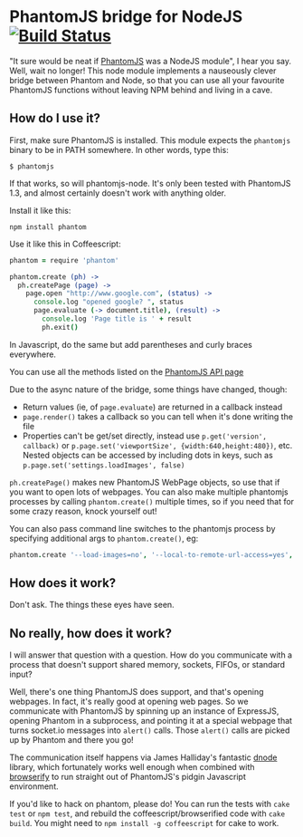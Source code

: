 # PhantomJS bridge for NodeJS [![Build Status](https://secure.travis-ci.org/endel/phantomjs-node.png)](http://travis-ci.org/endel/phantomjs-node)

"It sure would be neat if [PhantomJS](http://www.phantomjs.org/) was a NodeJS module", I hear you say. Well, wait no longer! This node module implements a nauseously clever bridge between Phantom and Node, so that you can use all your favourite PhantomJS functions without leaving NPM behind and living in a cave.

## How do I use it?

First, make sure PhantomJS is installed. This module expects the ```phantomjs``` binary to be in PATH somewhere. In other words, type this:

    $ phantomjs

If that works, so will phantomjs-node. It's only been tested with PhantomJS 1.3, and almost certainly doesn't work with anything older.

Install it like this:

    npm install phantom

Use it like this in Coffeescript:

```coffeescript
phantom = require 'phantom'

phantom.create (ph) ->
  ph.createPage (page) ->
    page.open "http://www.google.com", (status) ->
      console.log "opened google? ", status
      page.evaluate (-> document.title), (result) ->
        console.log 'Page title is ' + result
        ph.exit()
```

In Javascript, do the same but add parentheses and curly braces everywhere.

You can use all the methods listed on the [PhantomJS API page](https://github.com/ariya/phantomjs/wiki/API-Reference)


Due to the async nature of the bridge, some things have changed, though:

* Return values (ie, of ```page.evaluate```) are returned in a callback instead
* ```page.render()``` takes a callback so you can tell when it's done writing the file
* Properties can't be get/set directly, instead use ```p.get('version', callback)``` or ```p.page.set('viewportSize', {width:640,height:480})```, etc. Nested objects can be accessed by including dots in keys, such as ```p.page.set('settings.loadImages', false)```

```ph.createPage()``` makes new PhantomJS WebPage objects, so use that if you want to open lots of webpages. You can also make multiple phantomjs processes by calling ```phantom.create()``` multiple times, so if you need that for some crazy reason, knock yourself out!

You can also pass command line switches to the phantomjs process by specifying additional args to ```phantom.create()```, eg:

```coffeescript
phantom.create '--load-images=no', '--local-to-remote-url-access=yes', (page) ->
```


## How does it work?

Don't ask. The things these eyes have seen.

## No really, how does it work?

I will answer that question with a question. How do you communicate with a process that doesn't support shared memory, sockets, FIFOs, or standard input?

Well, there's one thing PhantomJS does support, and that's opening webpages. In fact, it's really good at opening web pages. So we communicate with PhantomJS by spinning up an instance of ExpressJS, opening Phantom in a subprocess, and pointing it at a special webpage that turns socket.io messages into ```alert()``` calls. Those ```alert()``` calls are picked up by Phantom and there you go!

The communication itself happens via James Halliday's fantastic [dnode](https://github.com/substack/dnode) library, which fortunately works well enough when combined with [browserify](https://github.com/substack/node-browserify) to run straight out of PhantomJS's pidgin Javascript environment.

If you'd like to hack on phantom, please do! You can run the tests with ```cake test``` or ```npm test```, and rebuild the coffeescript/browserified code with ```cake build```. You might need to ```npm install -g coffeescript``` for cake to work.
